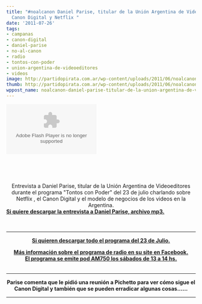 ```yaml
---
title: "#noalcanon Daniel Parise, titular de la Unión Argentina de Videoeditores,
  Canon Digital y Netflix "
date: '2011-07-26'
tags:
- campanas
- canon-digital
- daniel-parise
- no-al-canon
- radio
- tontos-con-poder
- union-argentina-de-videoeditores
- videos
image: http://partidopirata.com.ar/wp-content/uploads/2011/06/noalcanon5_red.jpg
thumb: http://partidopirata.com.ar/wp-content/uploads/2011/06/noalcanon5_red-150x142.jpg
wppost_name: noalcanon-daniel-parise-titular-de-la-union-argentina-de-videoeditores-canon-digital-y-netflix
---
```


<object id="player746226" width="240" height="133" classid="clsid:d27cdb6e-ae6d-11cf-96b8-444553540000" codebase="http://download.macromedia.com/pub/shockwave/cabs/flash/swflash.cab#version=6,0,40,0"><param name="AllowScriptAccess" value="always" /><param name="allowFullScreen" value="true" /><param name="wmode" value="transparent" /><param name="src" value="http://www.ivoox.com/playerivoox_ee_746226_1.html" /><param name="allowfullscreen" value="true" /><param name="allowscriptaccess" value="always" /><embed id="player746226" width="240" height="133" type="application/x-shockwave-flash" src="http://www.ivoox.com/playerivoox_ee_746226_1.html" AllowScriptAccess="always" allowFullScreen="true" wmode="transparent" allowfullscreen="true" allowscriptaccess="always" /></object>

&nbsp;

&nbsp;

<center>Entrevista a Daniel Parise, titular de la Unión Argentina de Videoeditores durante el programa "Tontos con Poder" del 23 de julio charlando sobre Netflix , el Canon Digital y el modelo de negocios de los videos en la Argentina.</center><strong><a href="http://www.ivoox.com/tontos-poder-daniel-parise-titular-la_md_746226_1.mp3" target="_blank">Si quiere descargar la entrevista a Daniel Parise, archivo mp3.</a></strong>

&nbsp;

<hr />
<p style="text-align: center;"><strong>
<a href="http://ia700502.us.archive.org/31/items/Tontosconpoder027/programatontos_con_poder2011_07_16programa_27.mp3" target="_blank">Si quieren descargar todo el programa del 23 de Julio.</a></strong></p>

<center><strong>
</strong></center><center><strong><a href="https://www.facebook.com/tontosconpoder" target="_blank">Más información sobre el programa de radio en su site en Facebook.</a> </strong></center><center></center><center><strong>
<a href="http://www.facebook.com/AM750" target="_blank">El programa se emite pod AM750 los sábados de 13 a 14 hs.</a></strong></center>&nbsp;

<hr />
<p style="text-align: center;"><strong>Parise comenta que le pidió una reunión a Pichetto para ver cómo sigue el Canon Digital y también que se pueden erradicar algunas cosas......</strong></p>


<hr />
